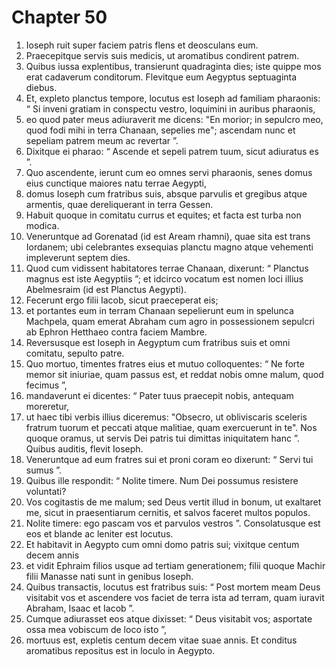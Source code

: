 # Chapter 50
1. Ioseph ruit super faciem patris flens et deosculans eum.
2. Praecepitque servis suis medicis, ut aromatibus condirent patrem.
3. Quibus iussa explentibus, transierunt quadraginta dies; iste quippe mos erat cadaverum conditorum. Flevitque eum Aegyptus septuaginta diebus.
4. Et, expleto planctus tempore, locutus est Ioseph ad familiam pharaonis: “ Si inveni gratiam in conspectu vestro, loquimini in auribus pharaonis,
5. eo quod pater meus adiuraverit me dicens: "En morior; in sepulcro meo, quod fodi mihi in terra Chanaan, sepelies me"; ascendam nunc et sepeliam patrem meum ac revertar ”.
6. Dixitque ei pharao: “ Ascende et sepeli patrem tuum, sicut adiuratus es ”.
7. Quo ascendente, ierunt cum eo omnes servi pharaonis, senes domus eius cunctique maiores natu terrae Aegypti,
8. domus Ioseph cum fratribus suis, absque parvulis et gregibus atque armentis, quae dereliquerant in terra Gessen.
9. Habuit quoque in comitatu currus et equites; et facta est turba non modica.
10. Veneruntque ad Gorenatad (id est Aream rhamni), quae sita est trans Iordanem; ubi celebrantes exsequias planctu magno atque vehementi impleverunt septem dies.
11. Quod cum vidissent habitatores terrae Chanaan, dixerunt: “ Planctus magnus est iste Aegyptiis ”; et idcirco vocatum est nomen loci illius Abelmesraim (id est Planctus Aegypti).
12. Fecerunt ergo filii Iacob, sicut praeceperat eis;
13. et portantes eum in terram Chanaan sepelierunt eum in spelunca Machpela, quam emerat Abraham cum agro in possessionem sepulcri ab Ephron Hetthaeo contra faciem Mambre.
14. Reversusque est Ioseph in Aegyptum cum fratribus suis et omni comitatu, sepulto patre.
15. Quo mortuo, timentes fratres eius et mutuo colloquentes: “ Ne forte memor sit iniuriae, quam passus est, et reddat nobis omne malum, quod fecimus ”,
16. mandaverunt ei dicentes: “ Pater tuus praecepit nobis, antequam moreretur,
17. ut haec tibi verbis illius diceremus: "Obsecro, ut obliviscaris sceleris fratrum tuorum et peccati atque malitiae, quam exercuerunt in te". Nos quoque oramus, ut servis Dei patris tui dimittas iniquitatem hanc ”. Quibus auditis, flevit Ioseph.
18. Veneruntque ad eum fratres sui et proni coram eo dixerunt: “ Servi tui sumus ”.
19. Quibus ille respondit: “ Nolite timere. Num Dei possumus resistere voluntati?
20. Vos cogitastis de me malum; sed Deus vertit illud in bonum, ut exaltaret me, sicut in praesentiarum cernitis, et salvos faceret multos populos.
21. Nolite timere: ego pascam vos et parvulos vestros ”. Consolatusque est eos et blande ac leniter est locutus.
22. Et habitavit in Aegypto cum omni domo patris sui; vixitque centum decem annis
23. et vidit Ephraim filios usque ad tertiam generationem; filii quoque Machir filii Manasse nati sunt in genibus Ioseph.
24. Quibus transactis, locutus est fratribus suis: “ Post mortem meam Deus visitabit vos et ascendere vos faciet de terra ista ad terram, quam iuravit Abraham, Isaac et Iacob ”.
25. Cumque adiurasset eos atque dixisset: “ Deus visitabit vos; asportate ossa mea vobiscum de loco isto ”,
26. mortuus est, expletis centum decem vitae suae annis. Et conditus aromatibus repositus est in loculo in Aegypto.